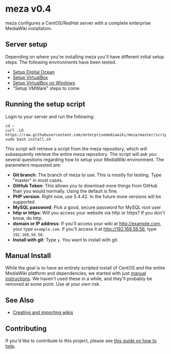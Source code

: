 # meza v0.4

meza configures a CentOS/RedHat server with a complete enterprise MediaWiki installation.

## Server setup

Depending on where you're installing meza you'll have different initial setup steps. The following environments have been tested.

* [Setup Digital Ocean](manual/SetupDigitalOcean.md)
* [Setup VirtualBox](manual/1.0-SettingUpVirtualBox.md)
* [Setup VirtualBox on Windows](manual/1.0-SettingUpVirtualBoxWindows.md)
* "Setup VMWare" steps to come

## Running the setup script

Login to your server and run the following:

```
cd ~
curl -LO https://raw.githubusercontent.com/enterprisemediawiki/meza/master/scripts/install.sh
sudo bash install.sh
```

This script will retrieve a script from the meza repository, which will subsequently retrieve the entire meza repository. The script will ask you several questions regarding how to setup your MediaWiki environment. The parameters requested are:

* **Git branch**: The branch of meza to use. This is mostly for testing. Type "master" in most cases.
* **GitHub Token**: This allows you to download more things from GitHub than you would normally. Using the default is fine.
* **PHP version**: Right now, use 5.4.42. In the future more versions will be supported
* **MySQL password**: Pick a good, secure password for MySQL root user
* **http or https**: Will you access your website via http or https? If you don't know, do http.
* **domain or IP address**: If you'll access your wiki at http://example.com, your type `example.com`. If you'll access it at http://192.168.56.56, type `192.168.56.56`.
* **Install with git**: Type `y`. You want to install with git.

## Manual Install

While the goal is to have an entirely scripted install of CentOS and the entire MediaWiki platform and dependencies, we started with just [manual instructions](manual/README.md). We haven't used these in a while, and they'll probably be removed at some point. Use at your own risk.

## See Also

* [Creating and importing wikis](manual/AddingWikis.md)

## Contributing
If you'd like to contribute to this project, please see [this guide on how to help](CONTRIBUTING.md).
